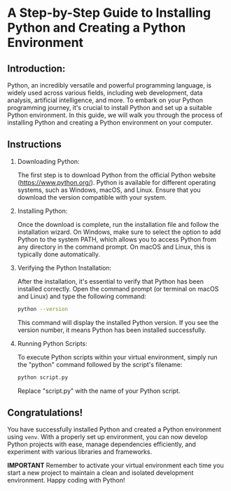 # A Step-by-Step Guide to Installing Python and Creating a Python Environment

## Introduction:
Python, an incredibly versatile and powerful programming language, is widely used across various fields, including web development, data analysis, artificial intelligence, and more. To embark on your Python programming journey, it's crucial to install Python and set up a suitable Python environment. In this guide, we will walk you through the process of installing Python and creating a Python environment on your computer.

## Instructions

1. Downloading Python:

    The first step is to download Python from the official Python website (https://www.python.org/). Python is available for different operating systems, such as Windows, macOS, and Linux. Ensure that you download the version compatible with your system.

2. Installing Python:

    Once the download is complete, run the installation file and follow the installation wizard. On Windows, make sure to select the option to add Python to the system PATH, which allows you to access Python from any directory in the command prompt. On macOS and Linux, this is typically done automatically.

3. Verifying the Python Installation:

    After the installation, it's essential to verify that Python has been installed correctly. Open the command prompt (or terminal on macOS and Linux) and type the following command:

    ```sh
    python --version
    ```

    This command will display the installed Python version. If you see the version number, it means Python has been installed successfully.


4. Running Python Scripts:

    To execute Python scripts within your virtual environment, simply run the "python" command followed by the script's filename:

    ```sh
    python script.py
    ```

    Replace "script.py" with the name of your Python script.


## Congratulations! 
You have successfully installed Python and created a Python environment using `venv`. With a properly set up environment, you can now develop Python projects with ease, manage dependencies efficiently, and experiment with various libraries and frameworks. 

**IMPORTANT** Remember to activate your virtual environment each time you start a new project to maintain a clean and isolated development environment. Happy coding with Python!